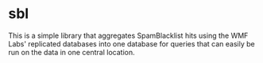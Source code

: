 sbl
===
This is a simple library that aggregates SpamBlacklist hits using the WMF Labs' replicated databases 
into one database for queries that can easily be run on the data in one central location.
